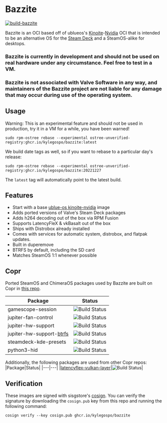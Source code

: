 # Bazzite

[![build-bazzite](https://github.com/kylegospo/bazzite/actions/workflows/build.yml/badge.svg)](https://github.com/kylegospo/bazzite/actions/workflows/build.yml)

Bazzite is an OCI based off of ublueos's [Kinoite](https://kinoite.fedoraproject.org/)-[Nvidia](https://github.com/ublue-os/nvidia) OCI that is intended to be an alternative OS for the [Steam Deck](https://www.steamdeck.com/) and a SteamOS-alike for desktops.

### Bazzite is currently in development and should not be used on real hardware under any circumstance. Feel free to test in a VM.
### Bazzite is not associated with Valve Software in any way, and maintainers of the Bazzite project are not liable for any damage that may occur during use of the operating system.

## Usage

Warning: This is an experimental feature and should not be used in production, try it in a VM for a while, you have been warned!

    sudo rpm-ostree rebase --experimental ostree-unverified-registry:ghcr.io/kylegospo/bazzite:latest
    
We build date tags as well, so if you want to rebase to a particular day's release:
  
    sudo rpm-ostree rebase --experimental ostree-unverified-registry:ghcr.io/kylegospo/bazzite:20221227 

The `latest` tag will automatically point to the latest build. 

## Features

- Start with a base [ublue-os kinoite-nvidia](https://github.com/ublue-os/nvidia) image
- Adds ported versions of Valve's Steam Deck packages
- Adds h264 decoding out of the box via RPM Fusion
- Supports LatencyFleX & vkBasalt out of the box
- Ships with Distrobox already installed
- Comes with services for automatic system, distrobox, and flatpak updates.
- Built in duperemove
- BTRFS by default, including the SD card
- Matches SteamOS 1:1 whenever possible
  
## Copr

Ported SteamOS and ChimeraOS packages used by Bazzite are built on Copr in [this repo](https://copr.fedorainfracloud.org/coprs/kylegospo/bazzite/).

|Package|Status|
|---|---|
|gamescope-session|![Build Status](https://copr.fedorainfracloud.org/coprs/kylegospo/bazzite/package/gamescope-session/status_image/last_build.png?)|
|jupiter-fan-control|![Build Status](https://copr.fedorainfracloud.org/coprs/kylegospo/bazzite/package/jupiter-fan-control/status_image/last_build.png?)|
|jupiter-hw-support|![Build Status](https://copr.fedorainfracloud.org/coprs/kylegospo/bazzite/package/jupiter-hw-support/status_image/last_build.png?)|
|jupiter-hw-support-[btrfs](https://gitlab.com/popsulfr/steamos-btrfs)|![Build Status](https://copr.fedorainfracloud.org/coprs/kylegospo/bazzite/package/jupiter-hw-support-btrfs/status_image/last_build.png?)|
|steamdeck-kde-presets|![Build Status](https://copr.fedorainfracloud.org/coprs/kylegospo/bazzite/package/steamdeck-kde-presets/status_image/last_build.png?)|
|python3-hid|![Build Status](https://copr.fedorainfracloud.org/coprs/kylegospo/bazzite/package/python3-hid/status_image/last_build.png?)|

Additionally, the following packages are used from other Copr repos:
|Package|Status|
|---|---|
|[latencyflex-vulkan-layer](https://copr.fedorainfracloud.org/coprs/kylegospo/LatencyFleX/)|![Build Status](https://copr.fedorainfracloud.org/coprs/kylegospo/LatencyFleX/package/latencyflex-vulkan-layer/status_image/last_build.png?)|

## Verification

These images are signed with sisgstore's [cosign](https://docs.sigstore.dev/cosign/overview/). You can verify the signature by downloading the `cosign.pub` key from this repo and running the following command:

    cosign verify --key cosign.pub ghcr.io/kylegospo/bazzite